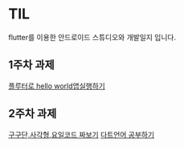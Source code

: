 # TIL

flutter를 이용한 안드로이드 스튜디오와 개발일지 입니다.

## 1주차 과제

[플루터로 hello world앱실행하기](https://github.com/izuna69/app/blob/test2/2021136057_b/%ED%94%8C%EB%A3%A8%ED%84%B0%EB%A1%9C%20hello%20world%20%EC%95%B1%EC%8B%A4%ED%96%89%ED%95%98%EA%B8%B0%201b230e98279f8038bc9afa1ec9603995.md)

## 2주차 과제


[구구단,사각형,요일코드 짜보기](https://github.com/izuna69/app/blob/test2/2021136057_b/2%EC%A3%BC%EC%B0%A8%EA%B3%BC%EC%A0%9C.md)
[다트언어 공부하기](https://github.com/izuna69/app/blob/test2/2021136057_b/dart%EC%96%B8%EC%96%B4%201bd30e98279f80fb84b9c52a2e9f6ab5.md)



